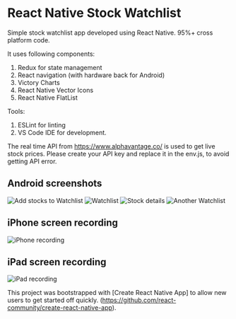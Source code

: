 # React Native Stock Watchlist
Simple stock watchlist app developed using React Native. 95%+ cross platform code.

It uses following components: 
1. Redux for state management
2. React navigation (with hardware back for Android)
3. Victory Charts 
4. React Native Vector Icons 
5. React Native FlatList

Tools: 
1. ESLint for linting 
2. VS Code IDE for development.

The real time API from https://www.alphavantage.co/ is used to get live stock prices. 
Please create your API key and replace it in the env.js, to avoid getting API error. 


## Android screenshots
![Add stocks to Watchlist](https://user-images.githubusercontent.com/31820690/31575022-6bfb0a7c-b0fa-11e7-9243-56d47180deb6.png)
![Watchlist](https://user-images.githubusercontent.com/31820690/31575023-6c263a12-b0fa-11e7-8aa8-6b756c42bf73.png)
![Stock details](https://user-images.githubusercontent.com/31820690/31575024-6c4e9e30-b0fa-11e7-8dcc-c4bb0d9ee81e.png)
![Another Watchlist](https://user-images.githubusercontent.com/31820690/31575021-6bcf3dc0-b0fa-11e7-9cec-91f358979971.png)

## iPhone screen recording
![iPhone recording](https://user-images.githubusercontent.com/31820690/32365179-dcedd990-c09e-11e7-8ed8-fb6bb0279bce.gif)
## iPad screen recording
![iPad recording](https://user-images.githubusercontent.com/31820690/31575016-568ff80a-b0fa-11e7-8cc9-c453313e2eda.gif)


This project was bootstrapped with [Create React Native App] to allow new users to get started off quickly. (https://github.com/react-community/create-react-native-app).
